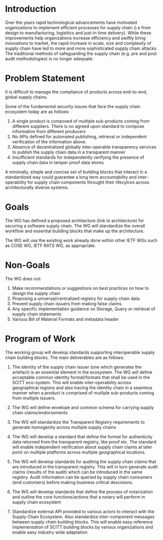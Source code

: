 Introduction
============
Over the years rapid technological advancements have motivated organizations to implement efficient processes for supply chain (i.e from design to manufacturing, logisitics and just-in time delivery). While these improvements help organizations increase efficiency and swiftly bring innovations to market, the rapid increase in scale, size and complexity of supply chain have led to more and more sophisticated supply chain attacks. The traditional methods of safeguarding the supply chain (e.g. pre and post audit
methodologies) is no longer adequate.

Problem Statement
=================
It is difficult to manage the compliance of products across end-to-end, global supply chains. 

Some of the fundamental security issues that face the supply chain ecosystem today are as follows:
1. A single product is composed of multiple sub-products coming from different suppliers. There is no agreed upon standard to compose information from different producers
2. No APIs defined for automated publishing, retrieval or independent verification of the information above.
3. Absence of decentralized globally inter-operable transparency services to publish the supply chain data in a transparent manner
4. Insufficient standards for independently verifying the presence of supply chain data in tamper proof data stores 


A minimally, simple and concise set of building blocks that interact in a standardized way could guarantee a long term accountability and inter-operability for supply chain components throught their lifecylces across architecturally diverse systems.

Goals
=====
The WG has defined a proposed architecture (link to architecture) for securing a software supply chain. The WG will standardize the overall workflow and essential building blocks that make up the architecture.

The WG will use the existing work already done within other IETF WGs such as 
COSE WG, IETF RATS WG, as appropriate.

Non-Goals
=========
The WG does not:
1. Make recommendations or suggestions on best practices on how to design the supply chain
2. Proposing a universal/centralized registry for supply chain data.
3. Prevent supply chain issuers from making false claims. 
4. Any specific implementation guidance on Storage, Query or retrieval of supply chain statements
5. Various Bill of Material Formats and metadata header

Program of Work
===============
The working group will develop standards supporting interoperable supply chain building blocks. The main deliverables are as follows:

1. The identity of the supply chain issuer (one which generates the artefact) is an essential element in the ecosystem. The WG will define acceptable common identity format/formats that shall be used in the SCITT eco-system. This will enable inter-operability across geographical regions and also tracing the identity chain in a seamless manner when a product is comprised of mutliple sub-products coming from multiple issuers.

2. The WG will define envelope and common schema for carrying supply chain claims/endorsements

3. The WG will standardize the Transparent Registry requirements to generate homogenity across multiple supply chains

4. The WG will develop a standard that define the format for authenticity data returned from the transparent registry, like proof etc.
 The standard will enable independent verification about supply chain claims at later point on multiple platforms across multiple geographical locations.

5. The WG will develop standards for auditing the supply chain claims that are introduced in the transparent registry. This will in turn generate audit claims (results of the audit) which can be introduced in the same registry. Audit information can be queried by 
supply chain consumers (end customers) before making business critical descisions.

6. The WG will develop standards that define the process of notarization and outline the core functions/actions that a notary will perform in supply chain ecosystem

7. Standardize external API provided to various actors to interact with the Supply Chain Ecosystem. Also standardize inter-component messages between supply chain building blocks. This will enable easy reference implementation of SCITT building blocks by various organizations and enable easy industry wide adaptation
